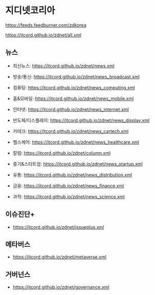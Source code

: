 # 지디넷코리아

https://feeds.feedburner.com/zdkorea  

https://itcord.github.io/zdnet/all.xml

## 뉴스 

- 최신뉴스: https://itcord.github.io/zdnet/news.xml
- 방송/통신: https://itcord.github.io/zdnet/news_broadcast.xml
- 컴퓨팅: https://itcord.github.io/zdnet/news_computing.xml
- 홈&모바일: https://itcord.github.io/zdnet/news_mobile.xml
- 인터넷: https://itcord.github.io/zdnet/news_internet.xml
- 반도체/디스플레이: https://itcord.github.io/zdnet/news_display.xml
- 카테크: https://itcord.github.io/zdnet/news_cartech.xml
- 헬스케어: https://itcord.github.io/zdnet/news_healthcare.xml
- 칼럼: https://itcord.github.io/zdnet/column.xml

- 중기&스타트업: https://itcord.github.io/zdnet/news_startup.xml
- 유통: https://itcord.github.io/zdnet/news_distribution.xml
- 금융: https://itcord.github.io/zdnet/news_finance.xml
- 과학: https://itcord.github.io/zdnet/news_science.xml

## 이슈진단+

- https://itcord.github.io/zdnet/issueplus.xml

## 메타버스 

- https://itcord.github.io/zdnet/metaverse.xml

## 거버넌스

- https://itcord.github.io/zdnet/governance.xml

